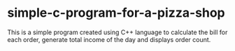 # simple-c-program-for-a-pizza-shop
This is a simple program created using C++ language to calculate the bill for each order, generate total income of the day and displays order count.
